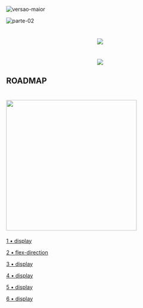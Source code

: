 ![versao-maior](https://user-images.githubusercontent.com/57417305/80772249-6fe01600-8b2c-11ea-8926-c8c969dfa8c8.gif)

![parte-02](https://user-images.githubusercontent.com/57417305/80775418-efbeae00-8b35-11ea-97b0-7eba5ac0bff1.gif)

<h1 align="center">
  <img src="https://user-images.githubusercontent.com/57417305/80855949-faec0980-8c1b-11ea-9f74-72dde422b92b.gif" />
</h1>

<h1 align="center">
  <img src="https://user-images.githubusercontent.com/57417305/80778043-77f48180-8b3d-11ea-8c94-bfbd472b30cf.gif" />
</h1>

## ROADMAP

<h1 align="">
  <img width="350" src="https://user-images.githubusercontent.com/57417305/80865644-23e2bd80-8c61-11ea-9d92-9fea90c896f6.gif" />
</h1>

[1 • display](/1-Flex-Container/1-Display.md)

[2 • flex-direction](/1-Flex-Container/1-Flex-Direction.md)

[3 • display](/1-Flex-Container/1-Display.md)

[4 • display](/1-Flex-Container/1-Display.md)

[5 • display](/1-Flex-Container/1-Display.md)

[6 • display](/1-Flex-Container/1-Display.md)
